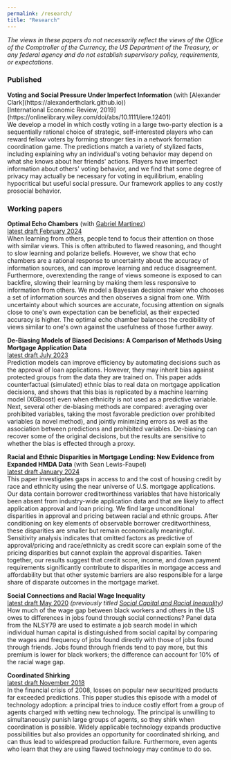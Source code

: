 ```yaml
---
permalink: /research/
title: "Research"
---
```


_The views in these papers do not necessarily reflect the views of the Office of the Comptroller of the Currency, the US  Department of the Treasury, or any federal agency and do not establish supervisory policy, requirements, or expectations._

<p style="text-align: right"><h3>Published</h3></p>
<b>Voting and Social Pressure Under Imperfect Information</b> (with [Alexander Clark](https://alexanderthclark.github.io)) <br>
[International Economic Review, 2019](https://onlinelibrary.wiley.com/doi/abs/10.1111/iere.12401) <br>
We develop a model in which costly voting in a large two-party election is a sequentially rational choice of strategic, self-interested players who can reward fellow voters by forming stronger ties in a network formation coordination game. The predictions match a variety of stylized facts, including explaining why an individual's voting behavior may depend on what she knows about her friends' actions. Players have imperfect information about others' voting behavior, and we find that some degree of privacy may actually be necessary for voting in equilibrium, enabling hypocritical but useful social pressure. Our framework applies to any costly prosocial behavior.

<p style="text-align: right">
<h3>Working papers</h3>
</p>

<b>Optimal Echo Chambers</b> (with [Gabriel Martinez](https://gabriel-martinez-roa.github.io/))<br>
[latest draft February 2024](https://arxiv.org/abs/2010.01249) <br>
When learning from others, people tend to focus their attention on those with similar views. This is often attributed to flawed reasoning, and thought to slow learning and polarize beliefs. However, we show that echo chambers are a rational response to uncertainty about the accuracy of information sources, and can improve learning and reduce disagreement. Furthermore, overextending the range of views someone is exposed to can backfire, slowing their learning by making them less responsive to information from others. We model a Bayesian decision maker who chooses a set of information sources and then observes a signal from one. With uncertainty about which sources are accurate, focusing attention on signals close to one's own expectation can be beneficial, as their expected accuracy is higher. The optimal echo chamber balances the credibility of views similar to one's own against the usefulness of those further away. 

<b>De-Biasing Models of Biased Decisions: A Comparison of Methods Using Mortgage Application Data</b><br>
[latest draft July 2023](https://arxiv.org/abs/2405.00910) <br>
Prediction models can improve efficiency by automating decisions such as the approval of loan applications. However, they may inherit bias against protected groups from the data they are trained on. This paper adds counterfactual (simulated) ethnic bias to real data on mortgage application decisions, and shows that this bias is replicated by a machine learning model (XGBoost) even when ethnicity is not used as a predictive variable. Next, several other de-biasing methods are compared: averaging over prohibited variables, taking the most favorable prediction over prohibited variables (a novel method), and jointly minimizing errors as well as the association between predictions and prohibited variables. De-biasing can recover some of the original decisions, but the results are sensitive to whether the bias is effected through a proxy.

<b>Racial and Ethnic Disparities in Mortgage Lending: New Evidence from Expanded HMDA Data</b> (with Sean Lewis-Faupel)<br>
[latest draft January 2024](https://arxiv.org/abs/2405.00895) <br>
This paper investigates gaps in access to and the cost of housing credit by race and ethnicity using the near universe of U.S. mortgage applications. Our data contain borrower creditworthiness variables that have historically been absent from industry-wide application data and that are likely to affect application approval and loan pricing. We find large unconditional disparities in approval and pricing between racial and ethnic groups. After conditioning on key elements of observable borrower creditworthiness, these disparities are smaller but remain economically meaningful. Sensitivity analysis indicates that omitted factors as predictive of approval/pricing and race/ethnicity as credit score can explain some of the pricing disparities but cannot explain the approval disparities. Taken together, our results suggest that credit score, income, and down payment requirements significantly contribute to disparities in mortgage access and affordability but that other systemic barriers are also responsible for a large share of disparate outcomes in the mortgage market.

<b>Social Connections and Racial Wage Inequality</b> <br>
[latest draft May 2020](https://osf.io/vm82w/) *(previously titled [Social Capital and Racial Inequality](https://sites.google.com/site/nicholastenev/tenev_JMP.pdf))* <br>
How much of the wage gap between black workers and others in the US owes to differences in jobs found through social connections? Panel data from the NLSY79 are used to estimate a job search model in which individual human capital is distinguished from social capital by comparing the wages and frequency of jobs found directly with those of jobs found through friends. Jobs found through friends tend to pay more, but this premium is lower for black workers; the difference can account for 10% of the racial wage gap.

<b>Coordinated Shirking</b> <br>
[latest draft November 2018](https://osf.io/preprints/socarxiv/264vt/) <br>
In the financial crisis of 2008, losses on popular new securitized products far exceeded predictions. This paper studies this episode with a model of technology adoption: a principal tries to induce costly effort from a group of agents charged with vetting new technology. The principal is unwilling to simultaneously punish large groups of agents, so they shirk when coordination is possible. Widely applicable technology expands productive possibilities but also provides an opportunity for coordinated shirking, and can thus lead to widespread production failure. Furthermore, even agents who learn that they are using flawed technology may continue to do so.




